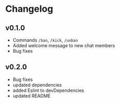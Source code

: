 # Changelog
## v0.1.0
- Commands `/ban`, `/kick`, `/unban`
- Added welcome message to new chat members
- Bug fixes
## v0.2.0 
- Bug fixes
- updated dependencies
- added Eslint to devDependencies
- updated README
